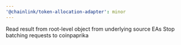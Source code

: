 ```yaml
---
'@chainlink/token-allocation-adapter': minor
---
```


Read result from root-level object from underlying source EAs
Stop batching requests to coinpaprika
